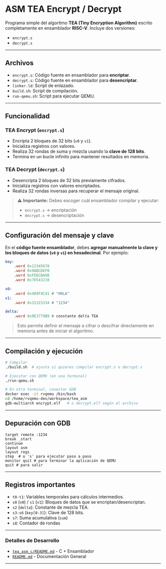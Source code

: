 # ASM TEA Encrypt / Decrypt

Programa simple del algoritmo **TEA (Tiny Encryption Algorithm)** escrito completamente en ensamblador **RISC-V**. Incluye dos versiones:

* `encrypt.s` 
* `decrypt.s` 

---

## Archivos

* `encrypt.s`: Código fuente en ensamblador para **encriptar**.
* `decrypt.s`: Código fuente en ensamblador para **desencriptar**.
* `linker.ld`: Script de enlazado.
* `build.sh`: Script de compilación.
* `run-qemu.sh`: Script para ejecutar QEMU.

---

## Funcionalidad

### TEA Encrypt (`encrypt.s`)

* Encripta 2 bloques de 32 bits (`v0` y `v1`).
* Inicializa registros con valores.
* Realiza 32 rondas de suma y mezcla usando la **clave de 128 bits**.
* Termina en un bucle infinito para mantener resultados en memoria.

### TEA Decrypt (`decrypt.s`)

* Desencripta 2 bloques de 32 bits previamente cifrados.
* Inicializa registros con valores encriptados.
* Realiza 32 rondas inversas para recuperar el mensaje original.

> ⚠️ **Importante:**
> Debes escoger cuál ensamblador compilar y ejecutar:
>
> * `encrypt.s` → encriptación
> * `decrypt.s` → desencriptación

---

## Configuración del mensaje y clave

En el **código fuente ensamblador**, debes **agregar manualmente la clave y los bloques de datos (`v0` y `v1`) en hexadecimal**. Por ejemplo:

```asm
key:
    .word 0x12345678
    .word 0x9ABCDEF0
    .word 0xFEDCBA98
    .word 0x76543210

v0:
    .word 0x484F4C41 # "HOLA"
v1:
    .word 0x31323334 # "1234"

delta:
    .word 0x9E3779B9 # constante delta TEA
```

> Esto permite definir el mensaje a cifrar o descifrar directamente en memoria antes de iniciar el algoritmo.

---

## Compilación y ejecución

```bash
# Compilar
./build.sh  # ajusta si quieres compilar encrypt.s o decrypt.s

# Ejecutar con QEMU (en una terminal)
./run-qemu.sh

# En otra terminal, conectar GDB
docker exec -it rvqemu /bin/bash
cd /home/rvqemu-dev/workspace/tea_asm
gdb-multiarch encrypt.elf   # o decrypt.elf según el archivo
```

---

## Depuración con GDB

```gdb
target remote :1234
break _start
continue
layout asm
layout regs
step  # o 's' para ejecutar paso a paso
monitor quit # para terminar la aplicación de QEMU
quit # para salir
```

---

## Registros importantes

* `t0-t1`: Variables temporales para cálculos intermedios.
* `s0` (`v0`) / `s1` (`v1`): Bloques de datos que se encriptan/desencriptan.
* `s2` (`delta`): Constante de mezcla TEA.
* `s3-s6` (`key[0-3]`): Clave de 128 bits.
* `s7`: Suma acumulativa (`sum`)
* `s8`: Contador de rondas

---

### Detalles de Desarrollo

- [`tea_asm_c/README.md`](../tea_asm_c/README.md) - C + Ensamblador
- [`README.md`](../README.md) - Documentación General

---